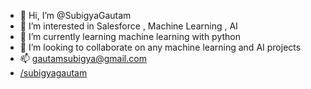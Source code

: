 - 👋 Hi, I’m @SubigyaGautam
- 👀 I’m interested in Salesforce , Machine Learning , AI
- 🌱 I’m currently learning machine learning with python
- 💞️ I’m looking to collaborate on any machine learning and AI projects
- 📫 gautamsubigya@gmail.com 
- <a href="https://linkedin.com/in/subigyagautam" rel="nofollow">/subigyagautam</a>


<!---
SubigyaGautam/SubigyaGautam is a ✨ special ✨ repository because its `README.md` (this file) appears on your GitHub profile.
You can click the Preview link to take a look at your changes.
--->
